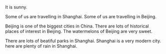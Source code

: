 It is sunny.

Some of us are travelling in Shanghai.
Some of us are travelling in Beijing.

Beijing is one of the biggest cities in China.
There are lots of historical places of interest in Beijing.
The watermelons of Beijing are very sweet.

There are lots of beatiful parks in Shanghai.
Shanghai is a very modern city.
here are plenty of rain in Shanghai.
